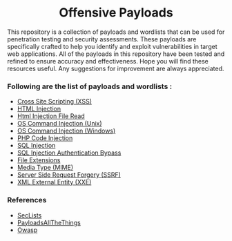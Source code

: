 <h1 align="center"> Offensive Payloads</h1>

This repository is a collection of payloads and wordlists that can be used for penetration testing and security assessments. These payloads are specifically crafted to help you identify and exploit vulnerabilities in target web applications. All of the payloads in this repository have been tested and refined to ensure accuracy and effectiveness. Hope you will find these resources useful. Any suggestions for improvement are always appreciated.

### Following are the list of payloads and wordlists :

  - [Cross Site Scripting (XSS)](Cross-Site-Scripting-XSS-Payloads.txt)
  - [HTML Injection](Html-Injection-Payloads.txt)
  - [Html Injection File Read](Html-Injection-Read-File-Payloads.txt)
  - [OS Command Injection (Unix)](OS-Command-Injection-Unix-Payloads.txt)
  - [OS Command Injection (Windows)](OS-Command-Injection-Windows-Payloads.txt)
  - [PHP Code Injection](PHP-Code-Injections-Payloads.txt)
  - [SQL Injection](SQL-Injection-Payloads.txt)
  - [SQL Injection Authentication Bypass](SQL-Injection-Auth-Bypass-Payloads.txt)
  - [File Extensions](File-Extensions-Wordlist.txt)
  - [Media Type (MIME)](Media-Type-(MIME).txt)
  - [Server Side Request Forgery (SSRF)](Server-Side-Request-Forgery-Payloads.txt)
  - [XML External Entity (XXE)](XML-External-Entity-(XXE)-Payloads.txt)

### References

  - [SecLists](https://github.com/danielmiessler/SecLists)
  - [PayloadsAllTheThings](https://github.com/swisskyrepo/PayloadsAllTheThings)
  - [Owasp](https://owasp.org/)

